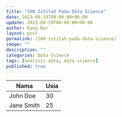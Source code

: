 ```yaml
---
title: "100 Istilah Pada Data Science"
date: 2023-09-19T00:00:00+00:00
update: 2023-09-19T00:00:00+00:00
author: Kang Nur
layout: post
permalink: /100-istilah-pada-data-science/
image: ""
description: ""
categories: Data Science
tags: [analisis data, data science]
published: true
---
```


<table id="myTable" class="display">
        <thead>
            <tr>
                <th>Nama</th>
                <th>Usia</th>
            </tr>
        </thead>
        <tbody>
            <tr>
                <td>John Doe</td>
                <td>30</td>
            </tr>
            <tr>
                <td>Jane Smith</td>
                <td>25</td>
            </tr>
            <!-- Tambahkan lebih banyak baris sesuai kebutuhan Anda -->
        </tbody>
    </table>

